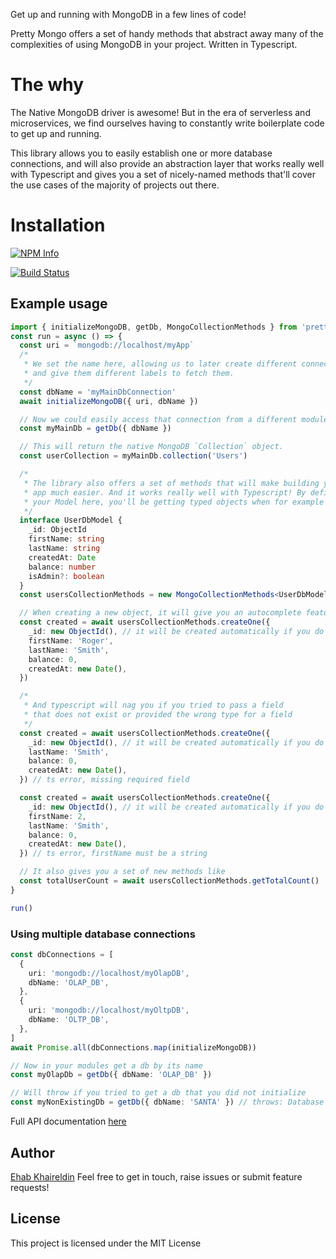 Get up and running with MongoDB in a few lines of code!

Pretty Mongo offers a set of handy methods that abstract away many of the complexities of using MongoDB in your project. Written in Typescript.

# The why

The Native MongoDB driver is awesome! But in the era of serverless and microservices, we find ourselves having to constantly write boilerplate code to get up and running.

This library allows you to easily establish one or more database connections, and will also provide an abstraction layer that works really well with Typescript and gives you a set of nicely-named methods that'll cover the use cases of the majority of projects out there.

# Installation

[![NPM Info](https://nodei.co/npm/pretty-mongo.png?downloads=true&downloadRank=true&stars=true)](https://www.npmjs.org/package/pretty-mongo)

[![Build Status](https://travis-ci.org/ehab180hb/pretty-mongo.svg?branch=master)](https://travis-ci.org/ehab180hb/pretty-mongo)

## Example usage

```typescript
import { initializeMongoDB, getDb, MongoCollectionMethods } from 'pretty-mongo'
const run = async () => {
  const uri = `mongodb://localhost/myApp`
  /*
   * We set the name here, allowing us to later create different connections
   * and give them different labels to fetch them.
   */
  const dbName = 'myMainDbConnection'
  await initializeMongoDB({ uri, dbName })

  // Now we could easily access that connection from a different module synchronously.
  const myMainDb = getDb({ dbName })

  // This will return the native MongoDB `Collection` object.
  const userCollection = myMainDb.collection('Users')

  /*
   * The library also offers a set of methods that will make building your
   * app much easier. And it works really well with Typescript! By defining
   * your Model here, you'll be getting typed objects when for example scanning the DB.
   */
  interface UserDbModel {
    _id: ObjectId
    firstName: string
    lastName: string
    createdAt: Date
    balance: number
    isAdmin?: boolean
  }
  const usersCollectionMethods = new MongoCollectionMethods<UserDbModel>(userCollection)

  // When creating a new object, it will give you an autocomplete feature in your IDE.
  const created = await usersCollectionMethods.createOne({
    _id: new ObjectId(), // it will be created automatically if you do not include it
    firstName: 'Roger',
    lastName: 'Smith',
    balance: 0,
    createdAt: new Date(),
  })

  /*
   * And typescript will nag you if you tried to pass a field
   * that does not exist or provided the wrong type for a field
   */
  const created = await usersCollectionMethods.createOne({
    _id: new ObjectId(), // it will be created automatically if you do not include it
    lastName: 'Smith',
    balance: 0,
    createdAt: new Date(),
  }) // ts error, missing required field

  const created = await usersCollectionMethods.createOne({
    _id: new ObjectId(), // it will be created automatically if you do not include it
    firstName: 2,
    lastName: 'Smith',
    balance: 0,
    createdAt: new Date(),
  }) // ts error, firstName must be a string

  // It also gives you a set of new methods like
  const totalUserCount = await usersCollectionMethods.getTotalCount()
}

run()
```

### Using multiple database connections

```typescript
const dbConnections = [
  {
    uri: 'mongodb://localhost/myOlapDB',
    dbName: 'OLAP_DB',
  },
  {
    uri: 'mongodb://localhost/myOltpDB',
    dbName: 'OLTP_DB',
  },
]
await Promise.all(dbConnections.map(initializeMongoDB))

// Now in your modules get a db by its name
const myOlapDb = getDb({ dbName: 'OLAP_DB' })

// Will throw if you tried to get a db that you did not initialize
const myNonExistingDb = getDb({ dbName: 'SANTA' }) // throws: Database SANTA not yet initialized!
```

Full API documentation [here](https://github.com/ehab180hb/pretty-mongo/blob/master/API.md)

## Author

[Ehab Khaireldin](https://github.com/ehab180hb)
Feel free to get in touch, raise issues or submit feature requests!

## License

This project is licensed under the MIT License
